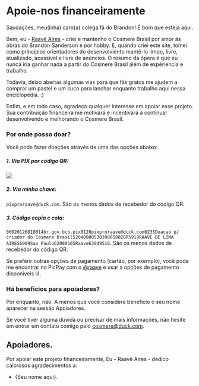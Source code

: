 # Apoie-nos financeiramente
Saudações, meu(inha) caro(a) colega fã do Brandon! É bom que esteja aqui. 

Bem, eu - [Raavë Aires](https://github.com/raave-aires/) - criei e mantenho o Cosmere Brasil por amor às obras do Brandon Sanderson e por hobby. E, quando criei este site, tomei como príncipios orientadores do desenvolviento mantê-lo limpo, livre, atualizado, acessível e livre de anúncios. O resumo da ópera é que eu nunca iria ganhar nada a partir do Cosmere Brasil além de expêriencia e trabalho.

Todavia, deixo abertas algumas vias para que fãs gratos me ajudem a comprar um pastel e um suco para lanchar enquanto trabalho aqui nessa enciclopédia. :)

Enfim, e em todo caso, agradeço qualquer interesse em apoiar esse projeto. Sua contribuição financeira me motivará e incentivará a continuar desenvolvendo e melhorando o Cosmere Brasil.

### Por onde posso doar?
Você pode fazer doações através de uma das opções abaixo:

##### 1. Via PIX por código QR:
![](./public/cartão-do-pix.svg)

##### 2. Via minha chave:
`pixproraave@duck.com`. São os menos dados de recebedor do código QR.

##### 3. Código copia e cola:
`00020126810014br.gov.bcb.pix0120pixproraave@duck.com0235Doacao p/ criador do Cosmere Brasil5204000053039865802BR5919RAAVE DE LIMA AIRES6009Sao Paulo62090505Raave63049516`. 
São os menos dados de recebedor do código QR.

Se preferir outras opções de pagamento (cartão, por exemplo), você pode me encontrar no PicPay com o [@raave]( https://picpay.me/raave/1/) e usar a opções de pagamento disponíveis lá.



### Há benefícios para apoiadores?
Por enquanto, não. A menos que você considere benefício o seu nome aparecer na sessão Apoiadores.

Se você tiver alguma dúvida ou precisar de mais informações, não hesite em entrar em contato comigo pelo cosmere@duck.com.


## Apoiadores.

Por apoiar este projeto financeiramente, Eu - Raavë Aires -  dedico calorosos agradecimentos a:
- {Seu nome aqui}.